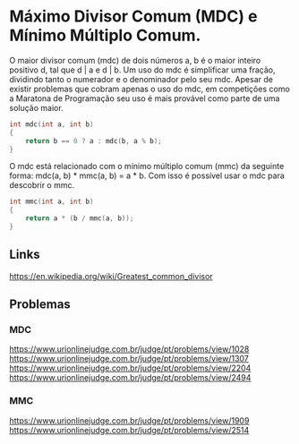 # Máximo Divisor Comum (MDC) e Mínimo Múltiplo Comum. 

O maior divisor comum (mdc) de dois números a, b é o maior inteiro positivo d, tal que d | a e d | b. Um uso do mdc é simplificar uma fração, dividindo tanto o numerador e o denominador pelo seu mdc. Apesar de existir problemas que cobram apenas o uso do mdc, em competições como a Maratona de Programação seu uso é mais provável como parte de uma solução maior.

```c
int mdc(int a, int b) 
{
    return b == 0 ? a : mdc(b, a % b);
}
```

O mdc está relacionado com o mínimo múltiplo comum (mmc) da seguinte forma: mdc(a, b) * mmc(a, b) = a * b. Com isso é possível usar o mdc para descobrir o mmc. 

```c
int mmc(int a, int b)
{
    return a * (b / mmc(a, b));
}
```
## Links

https://en.wikipedia.org/wiki/Greatest_common_divisor

## Problemas

### MDC
https://www.urionlinejudge.com.br/judge/pt/problems/view/1028<br>
https://www.urionlinejudge.com.br/judge/pt/problems/view/1307<br>
https://www.urionlinejudge.com.br/judge/pt/problems/view/2204<br>
https://www.urionlinejudge.com.br/judge/pt/problems/view/2494<br>

### MMC
https://www.urionlinejudge.com.br/judge/pt/problems/view/1909<br>
https://www.urionlinejudge.com.br/judge/pt/problems/view/2514
